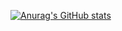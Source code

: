 [![Anurag's GitHub stats](https://github-readme-stats.vercel.app/api?username=gwhiite&show_icons=true&theme=cobalt)](https://github.com/anuraghazra/github-readme-stats)
